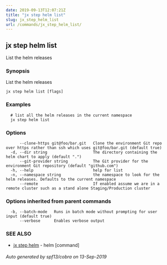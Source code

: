 ```yaml
---
date: 2019-09-13T12:07:21Z
title: "jx step helm list"
slug: jx_step_helm_list
url: /commands/jx_step_helm_list/
---
```

## jx step helm list

List the helm releases

### Synopsis

List the helm releases

```
jx step helm list [flags]
```

### Examples

```
  # list all the helm releases in the current namespace
  jx step helm list
```

### Options

```
      --clone-https git@foo/bar.git   Clone the environment Git repo over https rather than ssh which uses git@foo/bar.git (default true)
  -d, --dir string                    The directory containing the helm chart to apply (default ".")
      --git-provider string           The Git provider for the environment Git repository (default "github.com")
  -h, --help                          help for list
  -n, --namespace string              the namespace to look for the helm releases. Defaults to the current namespace
      --remote                        If enabled assume we are in a remote cluster such as a stand alone Staging/Production cluster
```

### Options inherited from parent commands

```
  -b, --batch-mode   Runs in batch mode without prompting for user input (default true)
      --verbose      Enables verbose output
```

### SEE ALSO

* [jx step helm](/commands/jx_step_helm/)	 - helm [command]

###### Auto generated by spf13/cobra on 13-Sep-2019
